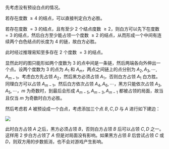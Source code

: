 先考虑没有预设白点的情况。

若存在度数 $\geq 4$ 的结点，可以直接判定白方必胜。

若存在度数 $= 3$ 的结点，且有至少 $2$ 个结点度数 $\geq 2$，则白方可以先下在度数 $= 3$ 的结点，然后白方至少能占领一个度数 $\geq 2$ 的结点，从而形成一个中间有连续两个白色结点的长度为 $4$ 的链，故白方必胜。

此时经过推理易知至多存在 $2$ 个度数 $= 3$ 的结点。

显然此时的图只能形如两个度数为 $3$ 的点中间是一条链，然后两端各向外伸出一个点。设两个度数为 $3$ 的点为 $A_1$ 和 $A_m$，两点之间链上的点分别为 $A_2,A_3,\cdots,A_{m-1}$。考虑白方先占领 $A_2$，然后黑方必须占领 $A_1$，否则白方占领 $A_1$ 白方胜。同理白方可以占领 $A_{m-1}$。然后白方依次占领 $A_4,A_6,\cdots$，黑方只能依次占领 $A_3,A_5,\cdots$，$m$ 为奇数时，到最后会形成 $A_{m-5},A_{m-3},A_{m-1}$ 都被占领的局面，故当且仅当 $m$ 为奇数时白方必胜。

然后考虑若 $A$ 被预设成一个白点，考虑添加三个点 $B,C,D$ 与 $A$ 进行如下建边：

![](https://molmin.github.io/image/2024/05/04/CF1110G.png)

此时白方占领 $A$ 之后，黑方必须占领 $B$，否则白方占领 $B$ 后可以占领 $C,D$ 之一。这样用 $2$ 步白方占领了 $A$ 但是对局面没有影响。如果黑方占领 $B$ 后尝试占领 $C$ 或 $D$，则双方用的步数抵消，也不会对游戏产生影响。
